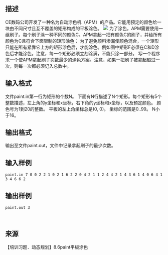 ## 描述

CE数码公司开发了一种名为自动涂色机（APM）的产品。它能用预定的颜色给一块由不同尺寸且互不覆盖的矩形构成的平板涂色。 <img border=0 src=http://60.191.162.158:8080/JudgeOnline/images/p1233.gif > 为了涂色，APM需要使用一组刷子。每个刷子涂一种不同的颜色C。APM拿起一把有颜色C的刷子，并给所有颜色为C且符合下面限制的矩形涂色： 为了避免颜料渗漏使颜色混合，一个矩形只能在所有紧靠它上方的矩形涂色后，才能涂色。例如图中矩形F必须在C和D涂色后才能涂色。注意，每一个矩形必须立刻涂满，不能只涂一部分。 写一个程序求一个使APM拿起刷子次数最少的涂色方案。注意，如果一把刷子被拿起超过一次，则每一次都必须记入总数中。 

## 输入格式

文件paint.in第一行为矩形的个数N。 下面有N行描述了N个矩形。每个矩形有5个整数描述，左上角的y坐标和x坐标，右下角的y坐标和x坐标，以及预定颜色。 颜色号为1到20的整数。 平板的左上角坐标总是(0, 0)。 坐标的范围是0..99。 N小于16。 

## 输出格式

输出至文件paint.out，文件中记录拿起刷子的最少次数。

## 输入样例

```plaintext
paint.in 7 0 0 2 2 1 0 2 1 6 2 2 0 4 2 1 1 2 4 4 2 1 4 3 6 1 4 0 6 4 1 3 4 6 6 2 
```

## 输出样例

```plaintext
paint.out 3 
```



 

## 来源

【培训习题．动态规划】8.6paint平板涂色

